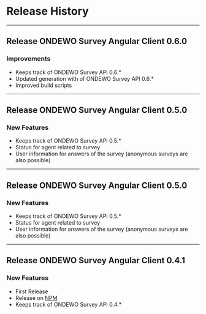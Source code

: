 # Release History
*****************
## Release ONDEWO Survey Angular Client 0.6.0
### Improvements
* Keeps track of ONDEWO Survey API 0.6.*
* Updated generation with of ONDEWO Survey API 0.6.*
* Improved build scripts

*** 

## Release ONDEWO Survey Angular Client 0.5.0
### New Features
* Keeps track of ONDEWO Survey API 0.5.*
* Status for agent related to survey
* User information for answers of the survey (anonymous surveys are also possible)

***

## Release ONDEWO Survey Angular Client 0.5.0

### New Features
* Keeps track of ONDEWO Survey API 0.5.*
* Status for agent related to survey
* User information for answers of the survey (anonymous surveys are also possible)

***

## Release ONDEWO Survey Angular Client 0.4.1

### New Features
* First Release
* Release on [NPM](https://www.npmjs.com/package/@ondewo/survey-client-angular)
* Keeps track of ONDEWO Survey API 0.4.*
